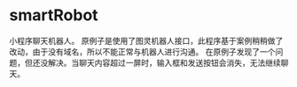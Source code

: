 # smartRobot
小程序聊天机器人。
原例子是使用了图灵机器人接口，此程序基于案例稍稍做了改动，由于没有域名，所以不能正常与机器人进行沟通。
在原例子发现了一个问题，但还没解决。当聊天内容超过一屏时，输入框和发送按钮会消失，无法继续聊天。
